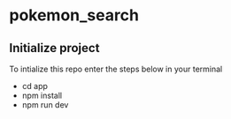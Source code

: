 # pokemon_search

## Initialize project
To intialize this repo enter the steps below in your terminal 
  + cd app
  + npm install
  + npm run dev
